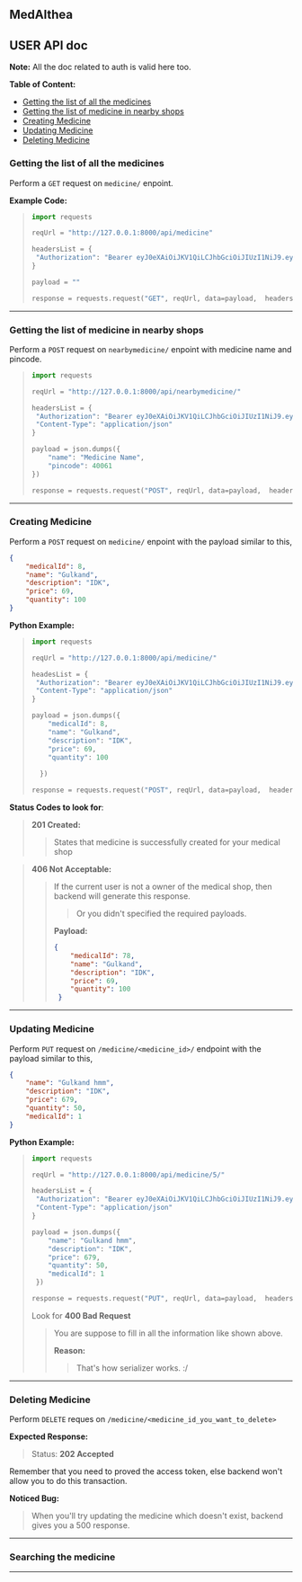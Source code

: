 ## MedAlthea

## USER API doc

**Note:** All the doc related to auth is valid here too.

**Table of Content:**

- [Getting the list of all the medicines](#getting-the-list-of-all-the-medicines)
- [Getting the list of medicine in nearby shops](#getting-the-list-of-medicine-in-nearby-shops)
- [Creating Medicine](#creating-medicine)
- [Updating Medicine](#updating-medicine)
- [Deleting Medicine](#deleting-medicine)
  
  

### Getting the list of all the medicines

Perform a `GET` request on `medicine/` enpoint.

**Example Code:**

> ```python
> import requests
> 
> reqUrl = "http://127.0.0.1:8000/api/medicine"
> 
> headersList = {
>  "Authorization": "Bearer eyJ0eXAiOiJKV1QiLCJhbGciOiJIUzI1NiJ9.eyJ0b2tlbl90eXBlIjoiYWNjZXNzIiwiZXhwIjoxNjQ1NDY0NzcwLCJpYXQiOjE2NDU0NjI5NzAsImp0aSI6IjRhM2U5N2VmZDdjODRkZGJiYThmNzJjYTlkMjczNWNmIiwidXNlcl9pZCI6OSwidXNlcm5hbWUiOiJBVW5pcXVlVXNlcm5tZU9mTWVkaWNhbFNob3BPd25lciIsImVtYWlsIjoiZXhhbXB3bGUyQGVtYWlsLmNvbSJ9.zcYpXu6phM1L-XXZpKWr6E_MgEDCmO_10-IiYr6h-Hg" 
> }
> 
> payload = ""
> 
> response = requests.request("GET", reqUrl, data=payload,  headers=headersList)
> ```



____

### Getting the list of medicine in nearby shops

Perform a `POST` request on `nearbymedicine/` enpoint with medicine name and pincode.

> ```python
> import requests
> 
> reqUrl = "http://127.0.0.1:8000/api/nearbymedicine/"
> 
> headersList = {
>  "Authorization": "Bearer eyJ0eXAiOiJKV1QiLCJhbGciOiJIUzI1NiJ9.eyJ0b2tlbl90eXBlIjoiYWNjZXNzIiwiZXhwIjoxNjQ1NDY0NzcwLCJpYXQiOjE2NDU0NjI5NzAsImp0aSI6IjRhM2U5N2VmZDdjODRkZGJiYThmNzJjYTlkMjczNWNmIiwidXNlcl9pZCI6OSwidXNlcm5hbWUiOiJBVW5pcXVlVXNlcm5tZU9mTWVkaWNhbFNob3BPd25lciIsImVtYWlsIjoiZXhhbXB3bGUyQGVtYWlsLmNvbSJ9.zcYpXu6phM1L-XXZpKWr6E_MgEDCmO_10-IiYr6h-Hg",
>  "Content-Type": "application/json" 
> }
> 
> payload = json.dumps({
>     "name": "Medicine Name",
>     "pincode": 40061
> })
> 
> response = requests.request("POST", reqUrl, data=payload,  headers=headersList)
> ```



___

### Creating Medicine

Perform a `POST` request on `medicine/` enpoint with the payload similar to this,

```json
{
    "medicalId": 8,
    "name": "Gulkand",
    "description": "IDK",
    "price": 69,
    "quantity": 100
}
```

**Python Example:**

> ```python
> import requests
> 
> reqUrl = "http://127.0.0.1:8000/api/medicine/"
> 
> headesList = {
>  "Authorization": "Bearer eyJ0eXAiOiJKV1QiLCJhbGciOiJIUzI1NiJ9.eyJ0b2tlbl90eXBlIjoiYWNjZXNzIiwiZXhwIjoxNjQ1NTQ2ODExLCJpYXQiOjE2NDU1NDUwMTEsImp0aSI6IjdiZDY0YWU2NmQ0ZjRiZTViY2VlYmU1NzJjNzIxMTI5IiwidXNlcl9pZCI6OCwidXNlcm5hbWUiOiJBVW5pcXVlVXNlcm5hbWVPZk1lZGljYWxTaG9wT3duZXIiLCJlbWFpbCI6ImV4YW1wbGUyQGVtYWlsLmNvbSJ9.lwdpnYzM_vYbZsWFCbpPjmdbolhmLi__yAupywIxngs",
>  "Content-Type": "application/json" 
> }
> 
> payload = json.dumps({
>     "medicalId": 8,
>     "name": "Gulkand",
>     "description": "IDK",
>     "price": 69,
>     "quantity": 100
>  
>   })
> 
> response = requests.request("POST", reqUrl, data=payload,  headers=headersList)
> 
> 
> ```

**Status Codes to look for**:

> **201 Created:**
> 
> > States that medicine is successfully created for your medical shop

> **406 Not Acceptable:**
> 
> > If the current user is not a owner of the medical shop, then backend will generate this response.
> > 
> > > Or you didn't specified the required payloads.
> > 
> > **Payload:**
> > 
> > ```json
> > {
> >     "medicalId": 78,
> >     "name": "Gulkand",
> >     "description": "IDK",
> >     "price": 69,
> >     "quantity": 100
> >  }
> > ```

____

### Updating Medicine

Perform `PUT` request on `/medicine/<medicine_id>/` endpoint with the payload similar to this,

```json
{
    "name": "Gulkand hmm",
    "description": "IDK",
    "price": 679,
    "quantity": 50,
    "medicalId": 1
}
```

**Python Example:**

> ```python
> import requests
> 
> reqUrl = "http://127.0.0.1:8000/api/medicine/5/"
> 
> headersList = {
>  "Authorization": "Bearer eyJ0eXAiOiJKV1QiLCJhbGciOiJIUzI1NiJ9.eyJ0b2tlbl90eXBlIjoiYWNjZXNzIiwiZXhwIjoxNjQ1NTQ4NjE1LCJpYXQiOjE2NDU1NDY4MTUsImp0aSI6IjQ3MzBhODAzY2YyZDQ2NDdhMDNjMTdiNWI3NTAyZTk4IiwidXNlcl9pZCI6MiwidXNlcm5hbWUiOiJBVW5pcXVlVXNlcm5hbWVPZk1lZGljYWxTaG9wT3duZXIiLCJlbWFpbCI6ImV4YW1wbGUyQGVtYWlsLmNvbSJ9.f516O_7_dKTeIWIt7nUtcbTYzhpYIahXgrdf-e9nyTY",
>  "Content-Type": "application/json" 
> }
> 
> payload = json.dumps({
>     "name": "Gulkand hmm",
>     "description": "IDK",
>     "price": 679,
>     "quantity": 50,
>     "medicalId": 1
>  })
> 
> response = requests.request("PUT", reqUrl, data=payload,  headers=headersList)
> 
> 
> ```
> 
> Look for **400 Bad Request**
> 
> > You are suppose to fill in all the information like shown above.
> > 
> > **Reason:**
> > 
> > > That's how serializer works. :/

____

### Deleting Medicine

Perform `DELETE` reques on `/medicine/<medicine_id_you_want_to_delete>`

**Expected Response:**

> Status: **202 Accepted**

Remember that you need to proved the access token, else backend won't allow you to do this transaction.

**Noticed Bug:**

> When you'll try updating the medicine which doesn't exist, backend gives you a 500 response.

____

### Searching the medicine

____

### 